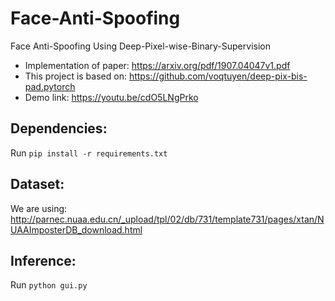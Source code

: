 # Face-Anti-Spoofing
Face Anti-Spoofing Using Deep-Pixel-wise-Binary-Supervision

- Implementation of paper: https://arxiv.org/pdf/1907.04047v1.pdf
- This project is based on: https://github.com/voqtuyen/deep-pix-bis-pad.pytorch
- Demo link: https://youtu.be/cdO5LNgPrko

## Dependencies:
Run `pip install -r requirements.txt`

## Dataset:
We are using: http://parnec.nuaa.edu.cn/_upload/tpl/02/db/731/template731/pages/xtan/NUAAImposterDB_download.html

## Inference:
Run `python gui.py`
